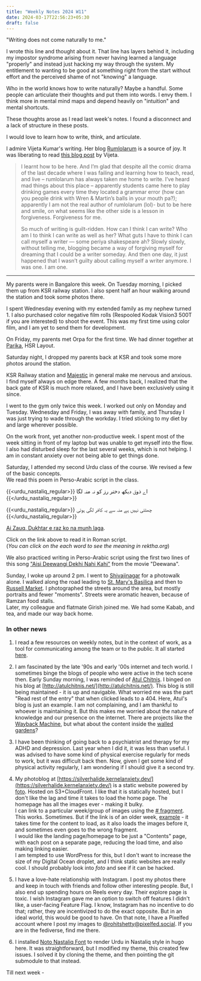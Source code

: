 ```yaml
---
title: "Weekly Notes 2024 W11"
date: 2024-03-17T22:56:23+05:30
draft: false
---
```


"Writing does not come naturally to me."

I wrote this line and thought about it. That line has layers behind it, including my impostor syndrome arising from never having learned a language "properly" and instead just hacking my way through the system. My entitlement to wanting to be good at something right from the start without effort and the perceived shame of not "knowing" a language.

Who in the world knows how to write naturally? Maybe a handful. Some people can articulate their thoughts and put them into words. I envy them. I think more in mental mind maps and depend heavily on "intuition" and mental shortcuts.

These thoughts arose as I read last week's notes. I found a disconnect and a lack of structure in these posts.

I would love to learn how to write, think, and articulate.

I admire Vijeta Kumar's writing. Her blog [Rumlolarum](https://rumlolarum.wordpress.com/2023/01/19/for-500/) is a source of joy. It was liberating to read [this blog post](https://rumlolarum.wordpress.com/2023/01/19/for-500/) by Vijeta.

> I learnt how to be here. And I’m glad that despite all the comic drama of the last decade where I was failing and learning how to teach, read, and live – rumlolarum has always taken me home to write. I’ve heard mad things about this place – apparently students came here to play drinking games every time they located a grammar error (how can you people drink with Wren & Martin’s balls in your mouth pa?); apparently I am not the real author of rumlolarum (lol)- but to be here and smile, on what seems like the other side is a lesson in forgiveness. Forgiveness for me.
>
> So much of writing is guilt-ridden. How can I think I can write? Who am I to think I can write as well as her? What guts I have to think I can call myself a writer — some periya shakespeare ah? Slowly slowly, without telling me, blogging became a way of forgiving myself for dreaming that I could be a writer someday. And then one day, it just happened that I wasn’t guilty about calling myself a writer anymore. I was one. I am one.

---

My parents were in Bangalore this week. On Tuesday morning, I picked them up from KSR railway station. I also spent half an hour walking around the station and took some photos there.

I spent Wednesday evening with my extended family as my nephew turned 1. I also purchased color negative film rolls (Respooled Kodak Vision3 500T if you are interested) to shoot the event. This was my first time using color film, and I am yet to send them for development.

On Friday, my parents met Orpa for the first time. We had dinner together at [Parika](https://maps.app.goo.gl/HZ3r82XximwNHoMw7), HSR Layout.

Saturday night, I dropped my parents back at KSR and took some more photos around the station.

KSR Railway station and [Majestic](https://maps.app.goo.gl/XxnjVZ2HNFyd1GTs9) in general make me nervous and anxious. I find myself always on edge there. A few months back, I realized that the back gate of KSR is much more relaxed, and I have been exclusively using it since.

I went to the gym only twice this week. I worked out only on Monday and Tuesday. Wednesday and Friday, I was away with family, and Thursday I was just trying to wade through the workday. I tried sticking to my diet by and large wherever possible.

On the work front, yet another non-productive week. I spent most of the week sitting in front of my laptop but was unable to get myself into the flow. I also had disturbed sleep for the last several weeks, which is not helping. I am in constant anxiety over not being able to get things done.

Saturday, I attended my second Urdu class of the course. We revised a few of the basic concepts. \
We read this poem in Perso-Arabic script in the class.

{{<urdu_nastaliq_regular>}}
اے ذوقؔ دیکھ دختر رز کو نہ منہ لگا
{{</urdu_nastaliq_regular>}}

{{<urdu_nastaliq_regular>}}
چھٹتی نہیں ہے منہ سے یہ کافر لگی ہوئی
{{</urdu_nastaliq_regular>}}

[Ai Zauq, Dukhtar e raz ko na munh laga](https://www.rekhta.org/couplets/ai-zauq-dekh-dukhtar-e-raz-ko-na-munh-lagaa-sheikh-ibrahim-zauq-couplets).

Click on the link above to read it in Roman script. \
(_You can click on the each word to see the meaning in rektha.org_)

We also practiced writing in Perso-Arabic script using the first two lines of this song ["Aisi Deewangi Dekhi Nahi Kahi"](https://youtu.be/GwpqME_Cmpc) from the movie "Deewana".

Sunday, I woke up around 2 pm. I went to [Shivajinagar](https://maps.app.goo.gl/iLjfEaGEuVdV1v9u8) for a photowalk alone. I walked along the road leading to [St. Mary's Basilica](https://maps.app.goo.gl/hLyDaX3o4Qh93YAh7) and then to [Russell Market](https://maps.app.goo.gl/CE7fDKxFZtXsT15x9). I photographed the streets around the area, but mostly portraits and fewer "moments". Streets were aromatic heaven, because of Ramzan food stalls.\
Later, my colleague and flatmate Girish joined me. We had some Kabab, and tea, and made our way back home.

### In other news

1. I read a few resources on weekly notes, but in the context of work, as a tool for communicating among the team or to the public. It all started [here](https://doingweeknotes.com/).

2. I am fascinated by the late '90s and early '00s internet and tech world. I sometimes binge the blogs of people who were active in the tech scene then. Early Sunday morning, I was reminded of [Atul Chitnis](https://en.wikipedia.org/wiki/Atul_Chitnis). I binged on his blog at [http://atulchitnis.net/](http://atulchitnis.net/). This blog is still being maintained - it is up and navigable. What worried me was the part "Read rest of the entry" that when clicked leads to a 404. Here, Atul's blog is just an example. I am not complaining, and I am thankful to whoever is maintaining it. But this makes me worried about the nature of knowledge and our presence on the internet. There are projects like the [Wayback Machine](https://archive.org/web/), but what about the content inside the [walled gardens](https://blog.codinghorror.com/avoiding-walled-gardens-on-the-internet/)?

3. I have been thinking of going back to a psychiatrist and therapy for my ADHD and depression. Last year when I did it, it was less than useful. I was advised to have some kind of physical exercise regularly for meds to work, but it was difficult back then. Now, given I get some kind of physical activity regularly, I am wondering if I should give it a second try.

4. My photoblog at [https://silverhalide.kernelanxiety.dev/](https://silverhalide.kernelanxiety.dev/) is a static website powered by [foto](https://github.com/waynezhang/foto). Hosted on S3+CloudFront. I like that it is statically hosted, but I don't like the lag and time it takes to load the home page. The homepage has all the images ever - making it bulky.\
   I can link to a particular week/group of images using the [# fragment](https://en.wikipedia.org/wiki/URI_fragment). This works. Sometimes. But if the link is of an older week, [example](https://silverhalide.kernelanxiety.dev/#2023w37) - it takes time for the content to load, as it also loads the images before it, and sometimes even goes to the wrong fragment.\
   I would like the landing page/homepage to be just a "Contents" page, with each post on a separate page, reducing the load time, and also making linking easier. \
   I am tempted to use WordPress for this, but I don't want to increase the size of my Digital Ocean droplet, and I think static websites are really cool. I should probably look into _foto_ and see if it can be hacked.

5. I have a love-hate relationship with Instagram. I post my photos there and keep in touch with friends and follow other interesting people. But, I also end up spending hours on Reels every day. Their explore page is toxic. I wish Instagram gave me an option to switch off features I didn't like, a user-facing Feature Flag. I know, Instagram has no incentive to do that; rather, they are incentivized to do the exact opposite. But in an ideal world, this would be good to have. On that note, I have a Pixelfed account where I post my images to [@rohitshetty@pixelfed.social](https://pixelfed.social/rohitshetty). If you are in the fediverse, find me there.

6. I installed [Noto Nastaliq Font](https://fonts.google.com/noto/specimen/Noto+Nastaliq+Urdu) to render Urdu in Nastaliq style in hugo here. It was straightforward, but I modified my theme, this created few issues. I solved it by cloning the theme, and then pointing the git submodule to that instead.

Till next week -
